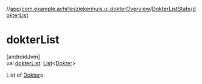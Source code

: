 //[app](../../../index.md)/[com.example.achillesziekenhuis.ui.dokterOverview](../index.md)/[DokterListState](index.md)/[dokterList](dokter-list.md)

# dokterList

[androidJvm]\
val [dokterList](dokter-list.md): [List](https://kotlinlang.org/api/latest/jvm/stdlib/kotlin.collections/-list/index.html)&lt;[Dokter](../../com.example.achillesziekenhuis.model/-dokter/index.md)&gt;

List of [Dokter](../../com.example.achillesziekenhuis.model/-dokter/index.md)s

